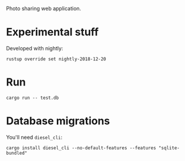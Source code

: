 Photo sharing web application.

Experimental stuff
==================
Developed with nightly:

    rustup override set nightly-2018-12-20

Run
===
    cargo run -- test.db

Database migrations
===================
You'll need `diesel_cli`:

    cargo install diesel_cli --no-default-features --features "sqlite-bundled"
